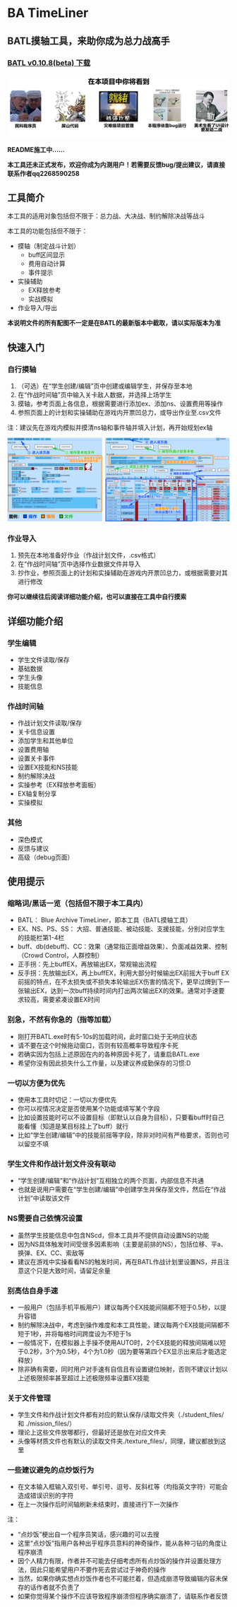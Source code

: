 <!--
---
title: "BATL README"
author: "机管giga-35b"
date: "2024-11-08"
---
-->

# BA TimeLiner

## BATL摸轴工具，来助你成为总力战高手

### [BATL v0.10.8(beta) 下载](https://github.com/giga-35b/BA_TimeLiner/raw/refs/heads/main/download/BATL_v0.10.8_beta.zip)

<!-- 
### —— 警告 ——
在本项目中你将看到包括但不限于以下内容：

- 没接受过专业训练的民科程序员
- 堆了两个多月的屎山代码
- 灾难级别的项目管理与开发计划
- 基于bug来运行的神必程序
- 美术生看了要发动二战的ui设计

民科程序员 屎山代码 灾难级管理 bug 美术生看了要发动二战.jpg
-->

![banner](./rm_img/20241031_BATL_README_banner_2.png)

**README施工中......**

**本工具还未正式发布，欢迎你成为内测用户！若需要反馈bug/提出建议，请直接联系作者qq2268590258**


## 工具简介

本工具的适用对象包括但不限于：总力战、大决战、制约解除决战等战斗

本工具的功能包括但不限于：

- 摸轴（制定战斗计划）
	- buff区间显示
	- 费用自动计算
	- 事件提示
- 实操辅助
	- EX释放参考
	- 实战模拟
- 作业导入/导出

**本说明文件的所有配图不一定是在BATL的最新版本中截取，请以实际版本为准**

## 快速入门

### 自行摸轴

1. （可选）在“学生创建/编辑”页中创建或编辑学生，并保存至本地
2. 在“作战时间轴”页中输入关卡敌人数据，并选择上场学生
3. 摸轴，参考页面上各信息，根据需要进行添加ex、添加ns、设置费用等操作
4. 参照页面上的计划和实操辅助在游戏内开票凹总力，或导出作业至.csv文件

注：建议先在游戏内模拟并摸清ns轴和事件轴并填入计划，再开始规划ex轴

![快速入门1](./rm_img/quick_intro_1.png)

### 作业导入

1. 预先在本地准备好作业（作战计划文件，.csv格式）
2. 在“作战时间轴”页中选择作业数据文件并导入
3. 抄作业，参照页面上的计划和实操辅助在游戏内开票凹总力，或根据需要对其进行修改

**你可以继续往后阅读详细功能介绍，也可以直接在工具中自行摸索**



## 详细功能介绍

### 学生编辑

- 学生文件读取/保存
- 基础数据
- 学生头像
- 技能信息

### 作战时间轴

- 作战计划文件读取/保存
- 关卡信息设置
- 添加学生和其他单位
- 设置费用轴
- 设置关卡事件
- 设置EX技能和NS技能
- 制约解除决战
- 实操参考（EX释放参考面板）
- EX轴复制分享
- 实操模拟

### 其他

- 深色模式
- 反馈与建议
- 高级（debug页面）


## 使用提示

### 缩略词/黑话一览（包括但不限于本工具内）

- BATL： Blue Archive TimeLiner，即本工具（BATL摸轴工具）
- EX、NS、PS、SS： 大招、普通技能、被动技能、支援技能，分别对应学生的技能栏第1-4栏
- buff、db(debuff)、CC：效果（通常指正面增益效果）、负面减益效果、控制（Crowd Control，人群控制）
- 正手拐：先上buffEX，再放输出EX，常规输出流程
- 反手拐：先放输出EX，再上buffEX，利用大部分时候输出EX前摇大于buff EX前摇的特点，在不太损失或不损失本轮输出EX伤害的情况下，更早过牌到下一张输出EX，达到一次buff持续时间内打出两次输出EX的效果。通常对手速要求较高，需要紧凑设置EX时间

### 别急，不然有你急的（指等加载）
- 刚打开BATL.exe时有5-10s的加载时间，此时窗口处于无响应状态
- 请不要在这个时候拖动窗口，否则有较高概率导致程序卡死
- 若确实因为包括上述原因在内的各种原因卡死了，请重启BATL.exe
- 希望你没有因此损失什么工作量，以及建议养成勤保存的习惯:D

### 一切以方便为优先
- 使用本工具时切记：一切以方便优先
- 你可以视情况决定是否使用某个功能或填写某个字段
- 比如设置技能时可以不设置目标（即默认以自身为目标），只要看buff时自己能看懂（知道是某目标挂上了buff）就行
- 比如“学生创建/编辑”中的技能前摇等字段，除非对时间有严格要求，否则也可以留空不填

### 学生文件和作战计划文件没有联动
- “学生创建/编辑”和“作战计划”互相独立的两个页面，内部信息不共通
- 也就是说用户需要在“学生创建/编辑”中创建学生并保存至文件，然后在“作战计划”中读取该文件

### NS需要自己依情况设置
- 虽然学生技能信息中包含NScd，但本工具并不提供自动设置NS的功能
- 因为NS具体触发时间受很多因素影响（主要是前排的NS），包括位移、平a、换弹、EX、CC、索敌等
- 建议在游戏中实操看看NS的触发时间，再在BATL作战计划里设置NS，并且注意这个只是大致时间，请留足余量

### 别高估自身手速
- 一般用户（包括手机平板用户）建议每两个EX技能间隔都不短于0.5秒，以提升容错
- 制约解除决战中，考虑到操作难度和本工具性能，建议每两个EX技能间隔都不短于1秒，并将每格时间跨度设为不短于1s
- 一般情况下，在模拟器上手操不使用AUTO时，2个EX技能的释放间隔难以短于0.2秒，3个为0.5秒，4个为1.0秒（因为要等第四个EX显示出来后才能选定释放）
- 除非确有需要，同时用户对手速有自信且有设置键位映射，否则不建议计划以上述极限频率甚至超过上述极限频率设置EX技能

###  关于文件管理
- 学生文件和作战计划文件都有对应的默认保存/读取文件夹（./student\_files/ 和 ./mission\_files/）
- 理论上这些文件放哪都行，但最好还是放在对应文件夹
- 头像等材质文件也有默认的读取文件夹./texture\_files/，同理，建议都放到这里

### 一些建议避免的点炒饭行为

- 在文本输入框输入双引号、单引号、逗号、反斜杠等（均指英文字符）可能会造成错误识别的字符
- 在上一次操作后时间轴刷新未结束时，直接进行下一次操作


注：

- “点炒饭”梗出自一个程序员笑话，感兴趣的可以去搜
- 这里“点炒饭”指用户各种出乎程序员意料的神奇操作，能从各种刁钻的角度让程序崩溃
- 因个人精力有限，作者并不可能去仔细考虑所有点炒饭的操作并设置处理方法，因此只能希望用户不要作死去尝试过于神奇的操作
- 当然，如果你确实想点炒饭作者也不可能拦着，但造成崩溃导致编辑内容未保存的话作者就不负责了
- 如果你觉得某个操作不应该导致程序崩溃但程序确实崩溃了，请联系作者反馈

<!--
一个测试工程师走进一家酒吧，要了一杯啤酒
<br>一个测试工程师走进一家酒吧，要了一杯咖啡
<br>一个测试工程师走进一家酒吧，要了0.7杯啤酒
<br>一个测试工程师走进一家酒吧，要了-1杯啤酒
<br>一个测试工程师走进一家酒吧，要了2^32杯啤酒
<br>一个测试工程师走进一家酒吧，要了一杯洗脚水
<br>一个测试工程师走进一家酒吧，要了一杯蜥蜴
<br>一个测试工程师走进一家酒吧，要了一份asdfQwer@24dg!&*(@
<br>一个测试工程师走进一家酒吧，什么也没要
<br>一个测试工程师走进家酒吧，又走出去又从窗户进来又从后门出去从下水道钻进来
<br>一个测试工程师走进家酒吧，又走出去又进来又出去又进来又出去，最后在外面把老板打了一顿
<br>一个测试工程师走进一
<br>一个测试工程师走进一家酒吧，要了一杯烫烫烫的锟斤拷
<br>一个测试工程师走进一家酒吧，要了NaN杯Null
<br>1T测试工程师冲进一家酒吧，要了500T啤酒咖啡洗脚水野猫狼牙棒奶茶
<br>1T测试工程师把酒吧拆了
<br>一个测试工程师化装成老板走进一家酒吧，要了500杯啤酒，并且不付钱
<br>一万个测试工程师在酒吧外呼啸而过
<br>一个测试工程师走进一家酒吧，要了一杯啤酒‘;DROPTABLE酒吧
<br>测试工程师们满意地离开了酒吧
<br>
<br>然后一名顾客点了一份炒饭，酒吧炸了
-->